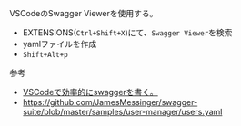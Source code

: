 VSCodeのSwagger Viewerを使用する。
- EXTENSIONS(`Ctrl+Shift+X`)にて、`Swagger Viewer`を検索
- yamlファイルを作成
- `Shift+Alt+p`


参考
- [VSCodeで効率的にswaggerを書く。](https://qiita.com/kawasukeeee/items/e0973f762e12aaa256e2k)
- https://github.com/JamesMessinger/swagger-suite/blob/master/samples/user-manager/users.yaml


